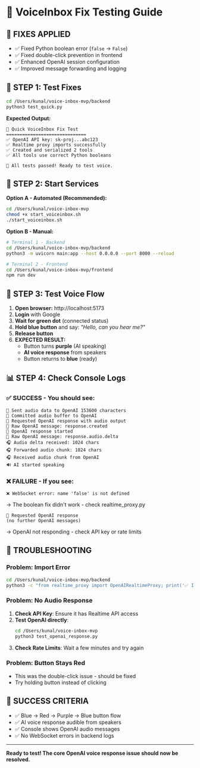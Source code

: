 # 🎯 VoiceInbox Fix Testing Guide

## 🔧 FIXES APPLIED
- ✅ Fixed Python boolean error (`false` → `False`)
- ✅ Fixed double-click prevention in frontend
- ✅ Enhanced OpenAI session configuration
- ✅ Improved message forwarding and logging

## 🧪 STEP 1: Test Fixes

```bash
cd /Users/kunal/voice-inbox-mvp/backend
python3 test_quick.py
```

**Expected Output:**
```
🧪 Quick VoiceInbox Fix Test
==============================
✅ OpenAI API key: sk-proj...abc123
✅ Realtime proxy imports successfully
✅ Created and serialized 2 tools
✅ All tools use correct Python booleans

🎉 All tests passed! Ready to test voice.
```

## 🚀 STEP 2: Start Services

**Option A - Automated (Recommended):**
```bash
cd /Users/kunal/voice-inbox-mvp
chmod +x start_voiceinbox.sh
./start_voiceinbox.sh
```

**Option B - Manual:**
```bash
# Terminal 1 - Backend
cd /Users/kunal/voice-inbox-mvp/backend
python3 -m uvicorn main:app --host 0.0.0.0 --port 8000 --reload

# Terminal 2 - Frontend  
cd /Users/kunal/voice-inbox-mvp/frontend
npm run dev
```

## 🎤 STEP 3: Test Voice Flow

1. **Open browser:** http://localhost:5173
2. **Login** with Google
3. **Wait for green dot** (connected status)
4. **Hold blue button** and say: *"Hello, can you hear me?"*
5. **Release button**
6. **EXPECTED RESULT:**
   - Button turns **purple** (AI speaking)
   - **AI voice response** from speakers
   - Button returns to **blue** (ready)

## 📊 STEP 4: Check Console Logs

### ✅ SUCCESS - You should see:
```
🎤 Sent audio data to OpenAI 153600 characters
📱 Committed audio buffer to OpenAI  
🤖 Requested OpenAI response with audio output
📨 Raw OpenAI message: response.created
🚀 OpenAI response started
📨 Raw OpenAI message: response.audio.delta
🎧 Audio delta received: 1024 chars
🎧 Forwarded audio chunk: 1024 chars
🎧 Received audio chunk from OpenAI
🔊 AI started speaking
```

### ❌ FAILURE - If you see:
```
❌ WebSocket error: name 'false' is not defined
```
→ The boolean fix didn't work - check realtime_proxy.py

```
🤖 Requested OpenAI response
(no further OpenAI messages)
```
→ OpenAI not responding - check API key or rate limits

## 🐛 TROUBLESHOOTING

### Problem: Import Error
```bash
cd /Users/kunal/voice-inbox-mvp/backend
python3 -c "from realtime_proxy import OpenAIRealtimeProxy; print('✅ Import works')"
```

### Problem: No Audio Response
1. **Check API Key**: Ensure it has Realtime API access
2. **Test OpenAI directly**:
   ```bash
   cd /Users/kunal/voice-inbox-mvp
   python3 test_openai_response.py
   ```
3. **Check Rate Limits**: Wait a few minutes and try again

### Problem: Button Stays Red
- This was the double-click issue - should be fixed
- Try holding button instead of clicking

## 🎯 SUCCESS CRITERIA
- ✅ Blue → Red → Purple → Blue button flow
- ✅ AI voice response audible from speakers  
- ✅ Console shows OpenAI audio messages
- ✅ No WebSocket errors in backend logs

---

**Ready to test! The core OpenAI voice response issue should now be resolved.**

